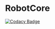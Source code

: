 # RobotCore

[![Codacy Badge](https://api.codacy.com/project/badge/Grade/1890233d659841dd9f66aec1a4299a08)](https://www.codacy.com/app/SmartCity-UAntwerpen/SmartBotCores?utm_source=github.com&amp;utm_medium=referral&amp;utm_content=SmartCity-UAntwerpen/SmartBotCores&amp;utm_campaign=Badge_Grade)
